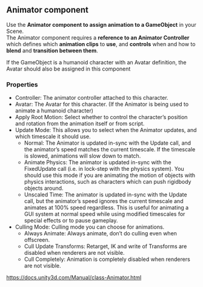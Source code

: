 ## Animator component

Use the **Animator component to assign animation to a GameObject** in your Scene. \
The Animator component requires a **reference to an Animator Controller** which defines which **animation clips** to **use**, and **controls** when and how to **blend** and **transition between them**.

If the GameObject is a humanoid character with an Avatar definition, the Avatar should also be assigned in this component


### Properties

- Controller:  The animator controller attached to this character.
- Avatar:  The Avatar for this character. (If the Animator is being used to animate a humanoid character)
- Apply Root Motion: Select whether to control the character’s position and rotation from the animation itself or from script.
- Update Mode: This allows you to select when the Animator updates, and which timescale it should use.
  - Normal: The Animator is updated in-sync with the Update call, and the animator’s speed matches the current timescale. If the timescale is slowed, animations will slow down to match.
  - Animate Physics: The animator is updated in-sync with the FixedUpdate call (i.e. in lock-step with the physics system). You should use this mode if you are animating the motion of objects with physics interactions, such as characters which can push rigidbody objects around.
  - Unscaled Time: The animator is updated in-sync with the Update call, but the animator’s speed ignores the current timescale and animates at 100% speed regardless. This is useful for animating a GUI system at normal speed while using modified timescales for special effects or to pause gameplay.
- Culling Mode: Culling mode you can choose for animations.
  - Always Animate: Always animate, don’t do culling even when offscreen.
  - Cull Update Transforms: Retarget, IK and write of Transforms are disabled when renderers are not visible.
  - Cull Completely: Animation is completely disabled when renderers are not visible.
  
  
https://docs.unity3d.com/Manual/class-Animator.html


  

